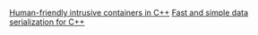 [Human-friendly intrusive containers in C++](https://github.com/apankrat/notes/tree/master/intrusive-containers)
[Fast and simple data serialization for C++](https://github.com/apankrat/cpp-serializer)
